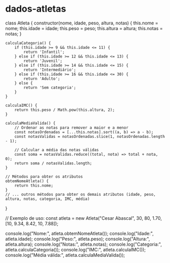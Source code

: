 # dados-atletas
class Atleta {
    constructor(nome, idade, peso, altura, notas) {
        this.nome = nome;
        this.idade = idade;
        this.peso = peso;
        this.altura = altura;
        this.notas = notas;
    }

    calculaCategoria() {
        if (this.idade >= 9 && this.idade <= 11) {
            return 'Infantil';
        } else if (this.idade >= 12 && this.idade <= 13) {
            return 'Juvenil';
        } else if (this.idade >= 14 && this.idade <= 15) {
            return 'Intermediário';
        } else if (this.idade >= 16 && this.idade <= 30) {
            return 'Adulto';
        } else {
            return 'Sem categoria';
        }
    }

    calculaIMC() {
        return this.peso / Math.pow(this.altura, 2);
    }

    calculaMediaValida() {
        // Ordenar as notas para remover a maior e a menor
        const notasOrdenadas = [...this.notas].sort((a, b) => a - b);
        const notasValidas = notasOrdenadas.slice(1, notasOrdenadas.length - 1);

        // Calcular a média das notas válidas
        const soma = notasValidas.reduce((total, nota) => total + nota, 0);
        return soma / notasValidas.length;
    }

    // Métodos para obter os atributos
    obtemNomeAtleta() {
        return this.nome;
    }
    // ... outros métodos para obter os demais atributos (idade, peso, altura, notas, categoria, IMC, média)
}

// Exemplo de uso:
const atleta = new Atleta("Cesar Abascal", 30, 80, 1.70, [10, 9.34, 8.42, 10, 7.88]);

console.log("Nome:", atleta.obtemNomeAtleta());
console.log("Idade:", atleta.idade);
console.log("Peso:", atleta.peso);
console.log("Altura:", atleta.altura);
console.log("Notas:", atleta.notas);
console.log("Categoria:", atleta.calculaCategoria());
console.log("IMC:", atleta.calculaIMC());
console.log("Média válida:", atleta.calculaMediaValida());
